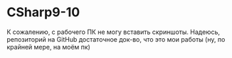 # CSharp9-10

К сожалению, с рабочего ПК не могу вставить скриншоты. Надеюсь, репозиторий на GitHub достаточное док-во, что это мои работы (ну, по крайней мере, на моём пк)
